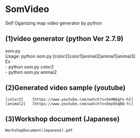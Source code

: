 # SomVideo
Self Oganizing map video generator by python
## (1)video generator (python Ver 2.7.9)
   som.py  
   Usage: python som.py [color2|color1|animal2|animal1|animal3]  
   Ex   
      - python som.py color2  
      - python som.py animal2  

## (2)Generated video sample (youtube)
    [color2]    [https://www.youtube.com/watch?v=5oHN6gYx-hI]    
    [animal2]   [https://www.youtube.com/watch?v=Oep5kqBQ-Yc]  

## (3)Workshop document (Japanese)
    WorkshopDocument(Japanese).pdf

